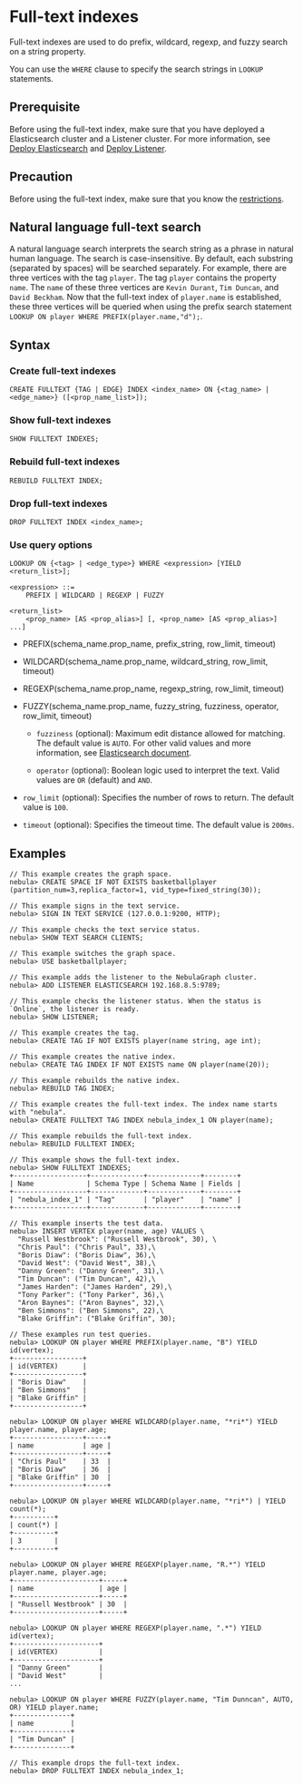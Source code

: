 # Full-text indexes

Full-text indexes are used to do prefix, wildcard, regexp, and fuzzy search on a string property.

You can use the `WHERE` clause to specify the search strings in `LOOKUP` statements.

## Prerequisite

Before using the full-text index, make sure that you have deployed a Elasticsearch cluster and a Listener cluster. For more information, see [Deploy Elasticsearch](../../4.deployment-and-installation/6.deploy-text-based-index/2.deploy-es.md) and [Deploy Listener](../../4.deployment-and-installation/6.deploy-text-based-index/3.deploy-listener.md).

## Precaution

Before using the full-text index, make sure that you know the [restrictions](../../4.deployment-and-installation/6.deploy-text-based-index/1.text-based-index-restrictions.md).

## Natural language full-text search

A natural language search interprets the search string as a phrase in natural human language. The search is case-insensitive. By default, each substring (separated by spaces) will be searched separately. For example, there are three vertices with the tag `player`. The tag `player` contains the property `name`. The `name` of these three vertices are `Kevin Durant`, `Tim Duncan`, and `David Beckham`. Now that the full-text index of `player.name` is established, these three vertices will be queried when using the prefix search statement `LOOKUP ON player WHERE PREFIX(player.name,"d");`.

## Syntax

### Create full-text indexes

```ngql
CREATE FULLTEXT {TAG | EDGE} INDEX <index_name> ON {<tag_name> | <edge_name>} ([<prop_name_list>]);
```

### Show full-text indexes

```ngql
SHOW FULLTEXT INDEXES;
```

### Rebuild full-text indexes

```ngql
REBUILD FULLTEXT INDEX;
```

### Drop full-text indexes

```ngql
DROP FULLTEXT INDEX <index_name>;
```

### Use query options

```ngql
LOOKUP ON {<tag> | <edge_type>} WHERE <expression> [YIELD <return_list>];

<expression> ::=
    PREFIX | WILDCARD | REGEXP | FUZZY

<return_list>
    <prop_name> [AS <prop_alias>] [, <prop_name> [AS <prop_alias>] ...]
```

- PREFIX(schema_name.prop_name, prefix_string, row_limit, timeout)

- WILDCARD(schema_name.prop_name, wildcard_string, row_limit, timeout)

- REGEXP(schema_name.prop_name, regexp_string, row_limit, timeout)

- FUZZY(schema_name.prop_name, fuzzy_string, fuzziness, operator, row_limit, timeout)

  - `fuzziness` (optional): Maximum edit distance allowed for matching. The default value is `AUTO`. For other valid values and more information, see [Elasticsearch document](https://www.elastic.co/guide/en/elasticsearch/reference/6.8/common-options.html#fuzziness).

  - `operator` (optional): Boolean logic used to interpret the text. Valid values are `OR` (default) and `AND`.

- `row_limit` (optional): Specifies the number of rows to return. The default value is `100`.

- `timeout` (optional): Specifies the timeout time. The default value is `200ms`.

## Examples

```ngql
// This example creates the graph space.
nebula> CREATE SPACE IF NOT EXISTS basketballplayer (partition_num=3,replica_factor=1, vid_type=fixed_string(30));

// This example signs in the text service.
nebula> SIGN IN TEXT SERVICE (127.0.0.1:9200, HTTP);

// This example checks the text service status.
nebula> SHOW TEXT SEARCH CLIENTS;

// This example switches the graph space.
nebula> USE basketballplayer;

// This example adds the listener to the NebulaGraph cluster.
nebula> ADD LISTENER ELASTICSEARCH 192.168.8.5:9789;

// This example checks the listener status. When the status is `Online`, the listener is ready.
nebula> SHOW LISTENER;

// This example creates the tag.
nebula> CREATE TAG IF NOT EXISTS player(name string, age int);

// This example creates the native index.
nebula> CREATE TAG INDEX IF NOT EXISTS name ON player(name(20));

// This example rebuilds the native index.
nebula> REBUILD TAG INDEX;

// This example creates the full-text index. The index name starts with "nebula".
nebula> CREATE FULLTEXT TAG INDEX nebula_index_1 ON player(name);

// This example rebuilds the full-text index.
nebula> REBUILD FULLTEXT INDEX;

// This example shows the full-text index.
nebula> SHOW FULLTEXT INDEXES;
+------------------+-------------+-------------+--------+
| Name             | Schema Type | Schema Name | Fields |
+------------------+-------------+-------------+--------+
| "nebula_index_1" | "Tag"       | "player"    | "name" |
+------------------+-------------+-------------+--------+

// This example inserts the test data.
nebula> INSERT VERTEX player(name, age) VALUES \
  "Russell Westbrook": ("Russell Westbrook", 30), \
  "Chris Paul": ("Chris Paul", 33),\
  "Boris Diaw": ("Boris Diaw", 36),\
  "David West": ("David West", 38),\
  "Danny Green": ("Danny Green", 31),\
  "Tim Duncan": ("Tim Duncan", 42),\
  "James Harden": ("James Harden", 29),\
  "Tony Parker": ("Tony Parker", 36),\
  "Aron Baynes": ("Aron Baynes", 32),\
  "Ben Simmons": ("Ben Simmons", 22),\
  "Blake Griffin": ("Blake Griffin", 30);

// These examples run test queries.
nebula> LOOKUP ON player WHERE PREFIX(player.name, "B") YIELD id(vertex);
+-----------------+
| id(VERTEX)      |
+-----------------+
| "Boris Diaw"    |
| "Ben Simmons"   |
| "Blake Griffin" |
+-----------------+

nebula> LOOKUP ON player WHERE WILDCARD(player.name, "*ri*") YIELD player.name, player.age;
+-----------------+-----+
| name            | age |
+-----------------+-----+
| "Chris Paul"    | 33  |
| "Boris Diaw"    | 36  |
| "Blake Griffin" | 30  |
+-----------------+-----+

nebula> LOOKUP ON player WHERE WILDCARD(player.name, "*ri*") | YIELD count(*);
+----------+
| count(*) |
+----------+
| 3        |
+----------+

nebula> LOOKUP ON player WHERE REGEXP(player.name, "R.*") YIELD player.name, player.age;
+---------------------+-----+
| name                | age |
+---------------------+-----+
| "Russell Westbrook" | 30  |
+---------------------+-----+

nebula> LOOKUP ON player WHERE REGEXP(player.name, ".*") YIELD id(vertex);
+---------------------+
| id(VERTEX)          |
+---------------------+
| "Danny Green"       |
| "David West"        |
...

nebula> LOOKUP ON player WHERE FUZZY(player.name, "Tim Dunncan", AUTO, OR) YIELD player.name;
+--------------+
| name         |
+--------------+
| "Tim Duncan" |
+--------------+

// This example drops the full-text index.
nebula> DROP FULLTEXT INDEX nebula_index_1;
```
